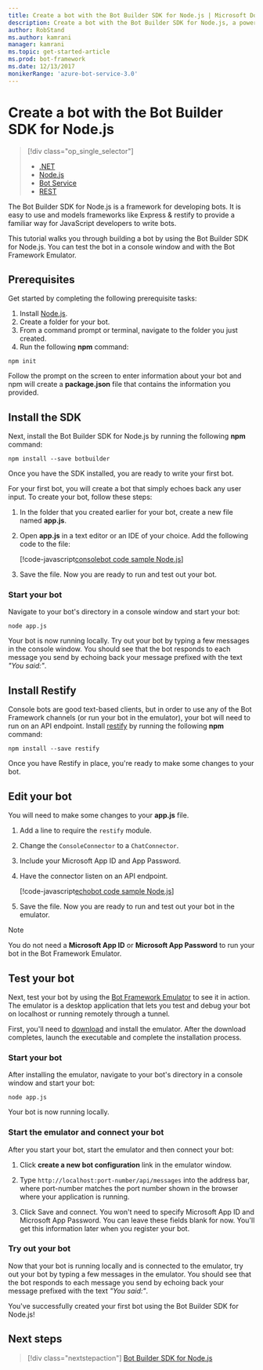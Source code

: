 ```yaml
---
title: Create a bot with the Bot Builder SDK for Node.js | Microsoft Docs
description: Create a bot with the Bot Builder SDK for Node.js, a powerful bot construction framework.
author: RobStand
ms.author: kamrani
manager: kamrani
ms.topic: get-started-article
ms.prod: bot-framework
ms.date: 12/13/2017
monikerRange: 'azure-bot-service-3.0'
---
```


# Create a bot with the Bot Builder SDK for Node.js
> [!div class="op_single_selector"]
> - [.NET](../dotnet/bot-builder-dotnet-quickstart.md)
> - [Node.js](../nodejs/bot-builder-nodejs-quickstart.md)
> - [Bot Service](../bot-service-quickstart.md)
> - [REST](../rest-api/bot-framework-rest-connector-quickstart.md)

The Bot Builder SDK for Node.js is a framework for developing bots. It is easy to use and models frameworks like Express & restify to provide a familiar way for JavaScript developers to write bots.

This tutorial walks you through building a bot by using the Bot Builder SDK for Node.js. You can test the bot in a console window and with the Bot Framework Emulator.

## Prerequisites
Get started by completing the following prerequisite tasks:

1. Install [Node.js](https://nodejs.org).
2. Create a folder for your bot.
3. From a command prompt or terminal, navigate to the folder you just created.
4. Run the following **npm** command:

```nodejs
npm init
```

Follow the prompt on the screen to enter information about your bot and npm will create a **package.json** file that contains the information you provided. 

## Install the SDK
Next, install the Bot Builder SDK for Node.js by running the following **npm** command:

```nodejs
npm install --save botbuilder
```

Once you have the SDK installed, you are ready to write your first bot.

For your first bot, you will create a bot that simply echoes back any user input. To create your bot, follow these steps:

1. In the folder that you created earlier for your bot, create a new file named **app.js**.
2. Open **app.js** in a text editor or an IDE of your choice. Add the following code to the file: 

   [!code-javascript[consolebot code sample Node.js](../includes/code/node-getstarted.js#consolebot)]

3. Save the file. Now you are ready to run and test out your bot.

### Start your bot

Navigate to your bot's directory in a console window and start your bot:

```nodejs
node app.js
```

Your bot is now running locally. Try out your bot by typing a few messages in the console window.
You should see that the bot responds to each message you send by echoing back your message prefixed with the text *"You said:"*.

## Install Restify

Console bots are good text-based clients, but in order to use any of the Bot Framework channels (or run your bot in the emulator), your bot will need to run on an API endpoint. Install <a href="http://restify.com/" target="_blank">restify</a> by running the following **npm** command:

```nodejs
npm install --save restify
```

Once you have Restify in place, you're ready to make some changes to your bot.

## Edit your bot

You will need to make some changes to your **app.js** file. 

1. Add a line to require the `restify` module.
2. Change the `ConsoleConnector` to a `ChatConnector`.
3. Include your Microsoft App ID and App Password.
4. Have the connector listen on an API endpoint.

   [!code-javascript[echobot code sample Node.js](../includes/code/node-getstarted.js#echobot)]

5. Save the file. Now you are ready to run and test out your bot in the emulator.

> [!NOTE] 
> You do not need a **Microsoft App ID** or **Microsoft App Password** to run your bot in the Bot Framework Emulator.

## Test your bot
Next, test your bot by using the [Bot Framework Emulator](../bot-service-debug-emulator.md) to see it in action. The emulator is a desktop application that lets you test and debug your bot on localhost or running remotely through a tunnel.

First, you'll need to [download](https://emulator.botframework.com) and install the emulator. After the download completes, launch the executable and complete the installation process.

### Start your bot

After installing the emulator, navigate to your bot's directory in a console window and start your bot:

```nodejs
node app.js
```
   
Your bot is now running locally.

### Start the emulator and connect your bot
After you start your bot, start the emulator and then connect your bot:

1. Click **create a new bot configuration** link in the emulator window. 

2. Type `http://localhost:port-number/api/messages` into the address bar, where port-number matches the port number shown in the browser where your application is running.

3. Click Save and connect. You won't need to specify Microsoft App ID and Microsoft App Password. You can leave these fields blank for now. You'll get this information later when you register your bot.

### Try out your bot

Now that your bot is running locally and is connected to the emulator, try out your bot by typing a few messages in the emulator.
You should see that the bot responds to each message you send by echoing back your message prefixed with the text *"You said:"*.

You've successfully created your first bot using the Bot Builder SDK for Node.js!

## Next steps

> [!div class="nextstepaction"]
> [Bot Builder SDK for Node.js](bot-builder-nodejs-overview.md)
